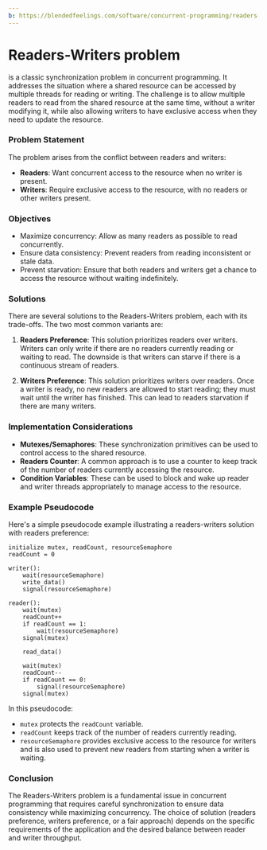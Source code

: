 ```yaml
---
b: https://blendedfeelings.com/software/concurrent-programming/readers-writers-problem.md
---
```


# Readers-Writers problem 
is a classic synchronization problem in concurrent programming. It addresses the situation where a shared resource can be accessed by multiple threads for reading or writing. The challenge is to allow multiple readers to read from the shared resource at the same time, without a writer modifying it, while also allowing writers to have exclusive access when they need to update the resource.

### Problem Statement
The problem arises from the conflict between readers and writers:
- **Readers**: Want concurrent access to the resource when no writer is present.
- **Writers**: Require exclusive access to the resource, with no readers or other writers present.

### Objectives
- Maximize concurrency: Allow as many readers as possible to read concurrently.
- Ensure data consistency: Prevent readers from reading inconsistent or stale data.
- Prevent starvation: Ensure that both readers and writers get a chance to access the resource without waiting indefinitely.

### Solutions
There are several solutions to the Readers-Writers problem, each with its trade-offs. The two most common variants are:

1. **Readers Preference**: This solution prioritizes readers over writers. Writers can only write if there are no readers currently reading or waiting to read. The downside is that writers can starve if there is a continuous stream of readers.

2. **Writers Preference**: This solution prioritizes writers over readers. Once a writer is ready, no new readers are allowed to start reading; they must wait until the writer has finished. This can lead to readers starvation if there are many writers.

### Implementation Considerations
- **Mutexes/Semaphores**: These synchronization primitives can be used to control access to the shared resource.
- **Readers Counter**: A common approach is to use a counter to keep track of the number of readers currently accessing the resource.
- **Condition Variables**: These can be used to block and wake up reader and writer threads appropriately to manage access to the resource.

### Example Pseudocode
Here's a simple pseudocode example illustrating a readers-writers solution with readers preference:

```pseudo
initialize mutex, readCount, resourceSemaphore
readCount = 0

writer():
    wait(resourceSemaphore)
    write_data()
    signal(resourceSemaphore)

reader():
    wait(mutex)
    readCount++
    if readCount == 1:
        wait(resourceSemaphore)
    signal(mutex)

    read_data()

    wait(mutex)
    readCount--
    if readCount == 0:
        signal(resourceSemaphore)
    signal(mutex)
```

In this pseudocode:
- `mutex` protects the `readCount` variable.
- `readCount` keeps track of the number of readers currently reading.
- `resourceSemaphore` provides exclusive access to the resource for writers and is also used to prevent new readers from starting when a writer is waiting.

### Conclusion
The Readers-Writers problem is a fundamental issue in concurrent programming that requires careful synchronization to ensure data consistency while maximizing concurrency. The choice of solution (readers preference, writers preference, or a fair approach) depends on the specific requirements of the application and the desired balance between reader and writer throughput.